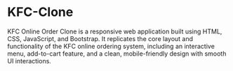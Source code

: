 # KFC-Clone
KFC Online Order Clone is a responsive web application built using HTML, CSS, JavaScript, and Bootstrap. It replicates the core layout and functionality of the KFC online ordering system, including an interactive menu, add-to-cart feature, and a clean, mobile-friendly design with smooth UI interactions.
